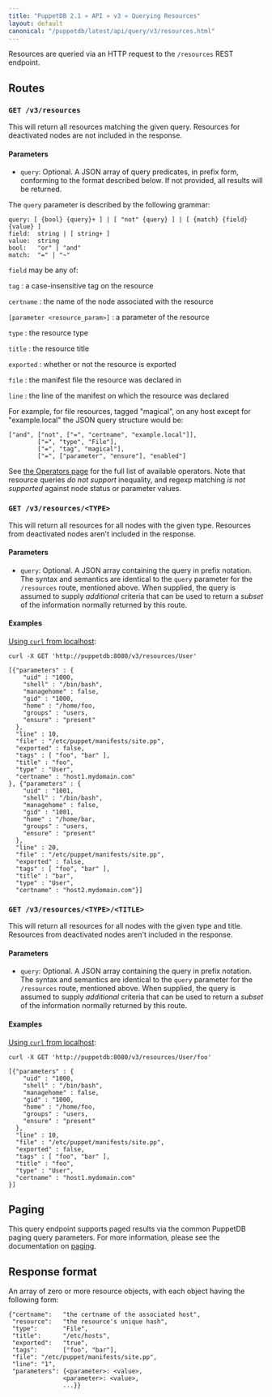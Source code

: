 ```yaml
---
title: "PuppetDB 2.1 » API » v3 » Querying Resources"
layout: default
canonical: "/puppetdb/latest/api/query/v3/resources.html"
---
```


[curl]: ../curl.html#using-curl-from-localhost-non-sslhttp
[paging]: ./paging.html

Resources are queried via an HTTP request to the
`/resources` REST endpoint.


## Routes

### `GET /v3/resources`

This will return all resources matching the given query. Resources for
deactivated nodes are not included in the response.

#### Parameters

* `query`: Optional. A JSON array of query predicates, in prefix form,
  conforming to the format described below. If not provided, all results will
  be returned.

The `query` parameter is described by the following grammar:

    query: [ {bool} {query}+ ] | [ "not" {query} ] | [ {match} {field} {value} ]
    field:  string | [ string+ ]
    value:  string
    bool:   "or" | "and"
    match:  "=" | "~"

`field` may be any of:

`tag`
: a case-insensitive tag on the resource

`certname`
: the name of the node associated with the resource

`[parameter <resource_param>]`
: a parameter of the resource

`type`
: the resource type

`title`
: the resource title

`exported`
: whether or not the resource is exported

`file`
: the manifest file the resource was declared in

`line`
: the line of the manifest on which the resource was declared

For example, for file resources, tagged "magical", on any host except
for "example.local" the JSON query structure would be:

    ["and", ["not", ["=", "certname", "example.local"]],
            ["=", "type", "File"],
            ["=", "tag", "magical"],
            ["=", ["parameter", "ensure"], "enabled"]

See [the Operators page](./operators.html) for the full list of available operators. Note that
resource queries *do not support* inequality, and regexp matching *is not
supported* against node status or parameter values.

### `GET /v3/resources/<TYPE>`

This will return all resources for all nodes with the given
type. Resources from deactivated nodes aren't included in the
response.

#### Parameters

* `query`: Optional. A JSON array containing the query in prefix
  notation. The syntax and semantics are identical to the `query`
  parameter for the `/resources` route, mentioned above. When
  supplied, the query is assumed to supply _additional_ criteria that
  can be used to return a _subset_ of the information normally
  returned by this route.

#### Examples

[Using `curl` from localhost][curl]:

    curl -X GET 'http://puppetdb:8080/v3/resources/User'

    [{"parameters" : {
        "uid" : "1000,
        "shell" : "/bin/bash",
        "managehome" : false,
        "gid" : "1000,
        "home" : "/home/foo,
        "groups" : "users,
        "ensure" : "present"
      },
      "line" : 10,
      "file" : "/etc/puppet/manifests/site.pp",
      "exported" : false,
      "tags" : [ "foo", "bar" ],
      "title" : "foo",
      "type" : "User",
      "certname" : "host1.mydomain.com"
    }, {"parameters" : {
        "uid" : "1001,
        "shell" : "/bin/bash",
        "managehome" : false,
        "gid" : "1001,
        "home" : "/home/bar,
        "groups" : "users,
        "ensure" : "present"
      },
      "line" : 20,
      "file" : "/etc/puppet/manifests/site.pp",
      "exported" : false,
      "tags" : [ "foo", "bar" ],
      "title" : "bar",
      "type" : "User",
      "certname" : "host2.mydomain.com"}]

### `GET /v3/resources/<TYPE>/<TITLE>`

This will return all resources for all nodes with the given type and
title. Resources from deactivated nodes aren't included in the
response.

#### Parameters

* `query`: Optional. A JSON array containing the query in prefix
  notation. The syntax and semantics are identical to the `query`
  parameter for the `/resources` route, mentioned above. When
  supplied, the query is assumed to supply _additional_ criteria that
  can be used to return a _subset_ of the information normally
  returned by this route.

#### Examples

[Using `curl` from localhost][curl]:

    curl -X GET 'http://puppetdb:8080/v3/resources/User/foo'

    [{"parameters" : {
        "uid" : "1000,
        "shell" : "/bin/bash",
        "managehome" : false,
        "gid" : "1000,
        "home" : "/home/foo,
        "groups" : "users,
        "ensure" : "present"
      },
      "line" : 10,
      "file" : "/etc/puppet/manifests/site.pp",
      "exported" : false,
      "tags" : [ "foo", "bar" ],
      "title" : "foo",
      "type" : "User",
      "certname" : "host1.mydomain.com"
    }]

## Paging

This query endpoint supports paged results via the common PuppetDB paging
query parameters.  For more information, please see the documentation
on [paging][paging].

## Response format

An array of zero or more resource objects, with each object having the
following form:

    {"certname":   "the certname of the associated host",
     "resource":   "the resource's unique hash",
     "type":       "File",
     "title":      "/etc/hosts",
     "exported":   "true",
     "tags":       ["foo", "bar"],
     "file": "/etc/puppet/manifests/site.pp",
     "line": "1",
     "parameters": {<parameter>: <value>,
                   <parameter>: <value>,
                   ...}}
